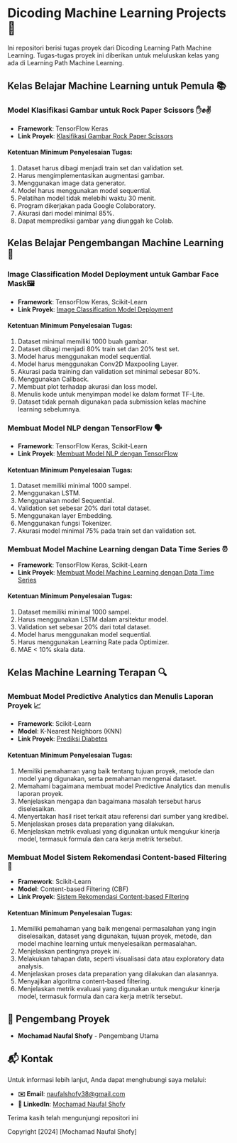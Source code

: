 # Dicoding Machine Learning Projects 🚀

Ini repositori berisi tugas proyek dari Dicoding Learning Path Machine Learning. Tugas-tugas proyek ini diberikan untuk meluluskan kelas yang ada di Learning Path Machine Learning.

## Kelas Belajar Machine Learning untuk Pemula 📚
### Model Klasifikasi Gambar untuk Rock Paper Scissors ✋✊✌️
- **Framework**: TensorFlow Keras
- **Link Proyek**: [Klasifikasi Gambar Rock Paper Scissors](https://github.com/nopalsh/dicoding-machine-learning/blob/main/Klasifikasi%20Gambar/Klasifikasi_Gambar_Dicoding_x_IDCAMP2023.ipynb)

#### Ketentuan Minimum Penyelesaian Tugas:
1. Dataset harus dibagi menjadi train set dan validation set.
2. Harus mengimplementasikan augmentasi gambar.
3. Menggunakan image data generator.
4. Model harus menggunakan model sequential.
5. Pelatihan model tidak melebihi waktu 30 menit.
6. Program dikerjakan pada Google Colaboratory.
7. Akurasi dari model minimal 85%.
8. Dapat memprediksi gambar yang diunggah ke Colab.

## Kelas Belajar Pengembangan Machine Learning 🧠
### Image Classification Model Deployment untuk Gambar Face Mask🖼️
- **Framework**: TensorFlow Keras, Scikit-Learn
- **Link Proyek**: [Image Classification Model Deployment](https://github.com/nopalsh/dicoding-machine-learning/blob/main/Klasifikasi%20Gambar/Image_Classification_Model_Deployment_IDCAMP_2023.ipynb)

#### Ketentuan Minimum Penyelesaian Tugas:
1. Dataset minimal memiliki 1000 buah gambar.
2. Dataset dibagi menjadi 80% train set dan 20% test set.
3. Model harus menggunakan model sequential.
4. Model harus menggunakan Conv2D Maxpooling Layer.
5. Akurasi pada training dan validation set minimal sebesar 80%.
6. Menggunakan Callback.
7. Membuat plot terhadap akurasi dan loss model.
8. Menulis kode untuk menyimpan model ke dalam format TF-Lite.
9. Dataset tidak pernah digunakan pada submission kelas machine learning sebelumnya.

### Membuat Model NLP dengan TensorFlow 🗣️
- **Framework**: TensorFlow Keras, Scikit-Learn
- **Link Proyek**: [Membuat Model NLP dengan TensorFlow](https://github.com/nopalsh/dicoding-machine-learning/blob/main/NLP/Proyek_Pertama_Model_NLP_IDCAMP_2023.ipynb)

#### Ketentuan Minimum Penyelesaian Tugas:
1. Dataset memiliki minimal 1000 sampel.
2. Menggunakan LSTM.
3. Menggunakan model Sequential.
4. Validation set sebesar 20% dari total dataset.
5. Menggunakan layer Embedding.
6. Menggunakan fungsi Tokenizer.
7. Akurasi model minimal 75% pada train set dan validation set.

### Membuat Model Machine Learning dengan Data Time Series ⏰
- **Framework**: TensorFlow Keras, Scikit-Learn
- **Link Proyek**: [Membuat Model Machine Learning dengan Data Time Series](https://github.com/nopalsh/dicoding-machine-learning/blob/main/Time%20Series/Model_Time_Series_IDCAMP_2023.ipynb)

#### Ketentuan Minimum Penyelesaian Tugas:
1. Dataset memiliki minimal 1000 sampel.
2. Harus menggunakan LSTM dalam arsitektur model.
3. Validation set sebesar 20% dari total dataset.
4. Model harus menggunakan model sequential.
5. Harus menggunakan Learning Rate pada Optimizer.
6. MAE < 10% skala data.

## Kelas Machine Learning Terapan 🔍
### Membuat Model Predictive Analytics dan Menulis Laporan Proyek 📈
- **Framework**: Scikit-Learn
- **Model**: K-Nearest Neighbors (KNN)
- **Link Proyek**: [Prediksi Diabetes](https://github.com/nopalsh/dicoding-machine-learning/blob/main/Proyek%20Machine%20Learning%20Terapan/Laporan%20Proyek%20Machine%20Learning%20-%20Prediksi%20Diabetes.md)

#### Ketentuan Minimum Penyelesaian Tugas:
1. Memiliki pemahaman yang baik tentang tujuan proyek, metode dan model yang digunakan, serta pemahaman mengenai dataset.
2. Memahami bagaimana membuat model Predictive Analytics dan menulis laporan proyek.
3. Menjelaskan mengapa dan bagaimana masalah tersebut harus diselesaikan.
4. Menyertakan hasil riset terkait atau referensi dari sumber yang kredibel.
5. Menjelaskan proses data preparation yang dilakukan.
6. Menjelaskan metrik evaluasi yang digunakan untuk mengukur kinerja model, termasuk formula dan cara kerja metrik tersebut.

### Membuat Model Sistem Rekomendasi Content-based Filtering 📝
- **Framework**: Scikit-Learn
- **Model**: Content-based Filtering (CBF)
- **Link Proyek**: [Sistem Rekomendasi Content-based Filtering](https://github.com/nopalsh/dicoding-machine-learning/blob/main/Sistem%20Rekomendasi%20CBF/Laporan%20Proyek%20Machine%20Learning%20-%20Sistem%20Rekomendasi%20CBF%20Anime.md)

#### Ketentuan Minimum Penyelesaian Tugas:
1. Memiliki pemahaman yang baik mengenai permasalahan yang ingin diselesaikan, dataset yang digunakan, tujuan proyek, metode, dan model machine learning untuk menyelesaikan permasalahan.
2. Menjelaskan pentingnya proyek ini.
3. Melakukan tahapan data, seperti visualisasi data atau exploratory data analysis.
4. Menjelaskan proses data preparation yang dilakukan dan alasannya.
5. Menyajikan algoritma content-based filtering.
6. Menjelaskan metrik evaluasi yang digunakan untuk mengukur kinerja model, termasuk formula dan cara kerja metrik tersebut.

## 👥 Pengembang Proyek

- **Mochamad Naufal Shofy** - Pengembang Utama

## 📬 Kontak

Untuk informasi lebih lanjut, Anda dapat menghubungi saya melalui:
- **✉️ Email**: naufalshofy38@gmail.com
- **🔗 LinkedIn**: [Mochamad Naufal Shofy](https://www.linkedin.com/in/mochamad-naufal-shofy)

Terima kasih telah mengunjungi repositori ini

Copyright [2024] [Mochamad Naufal Shofy]

